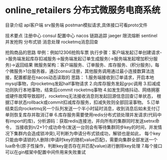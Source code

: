 # online_retailers 分布式微服务电商系统
目录介绍
  api客户端
  srv服务端
  postman模拟请求,具体接口可看proto文件

技术要点
  注册中心  consul
  配置中心  nacos
  链路追踪  jaeger
  限流熔断  sentinel
  并发抢购  分布式锁
  消息处理  rocketmq消息回查
  
抢购商品的思路
  举例：例如12306抢购车票
  执行步骤：客户端发起订单创建请求->服务端发起库存扣减服务->服务端发起订单生成服务(->服务端发起增加积分服务)->返回结果
  微服务架构：客户端服务、订单服务、库存服务、(积分服务)，每个微服务>1台服务器，通过consul注册，其他服务调用通过最小连接数算法连接，配置都是在nacos动态读取的
  思路：
    1.服务端接收到订单请求，开启本地mysql事物，向rocketmq发起half事物请求
    2.向库存服务发起grpc调用
    3.扣减成功则执行本地事物，结束后commit rocketmq事物
    4.如发生网络抖动、网络拥塞或硬件故障导致超时，rocketmq无法接收消息则发起回源信息回查订单状态，
    根据订单状态rollback或commit扣减库存服务，扣减失败则全部回滚事物。
    5.订单结束后向rocketmq另一个队列发送一个半小时延时消息，收到消息后如未支付订单则恢复库存并取消订单
    6.库存服务需要使用redis分布式锁处理并发请求(代码中有import的库)，分析源码：获取redis连接池，并向所有的集群同时发送setnx命令，
    当接收到n/2+1个成功命令(发送一台则会有等待集群同步key的时间，并发情况下集群内会造成锁冲突),可判断为申请分布式锁成功，解锁也是如此，
    每个key只能由申请锁的人删除(申请时key的随机value匹配)，需要向集群全部发送一个lua命令(原子性操作，判断key是否存在并匹配value)进行删除key处理
    7.每个接口可以在gin框架中配置中间件用来失败重试
